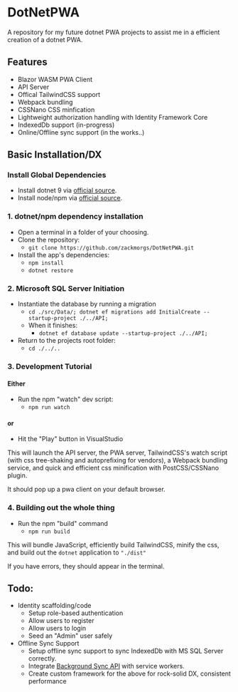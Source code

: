 # DotNetPWA
A repository for my future dotnet PWA projects to assist me in a efficient creation of a dotnet PWA.

## Features
- Blazor WASM PWA Client
- API Server
- Offical TailwindCSS support
- Webpack bundling
- CSSNano CSS minfication
- Lightweight authorization handling with Identity Framework Core
- IndexedDb support (in-progress)
- Online/Offline sync support (in the works..)

## Basic Installation/DX
### Install Global Dependencies
- Install dotnet 9 via [official source](https://dotnet.microsoft.com/en-us/download). 
- Install node/npm via [official source](https://nodejs.org/en).

### 1. dotnet/npm dependency installation
- Open a terminal in a folder of your choosing.
- Clone the repository:
    - `git clone https://github.com/zackmorgs/DotNetPWA.git`
- Install the app's dependencies:
    - `npm install`
    - `dotnet restore`

### 2. Microsoft SQL Server Initiation
- Instantiate the database by running a migration
    - `cd ./src/Data/; dotnet ef migrations add InitialCreate --startup-project ./../API;`
    - When it finishes: 
        - `dotnet ef database update --startup-project ./../API;`
- Return to the projects root folder:
    - `cd ./../..`

### 3. Development Tutorial
#### Either
- Run the npm "watch" dev script:
    - `npm run watch`
#### or
- Hit the "Play" button in VisualStudio

This will launch the API server, the PWA server, TailwindCSS's watch script (with css tree-shaking and autoprefixing for vendors), a Webpack bundling service, and quick and efficient css minification with PostCSS/CSSNano plugin.

It should pop up a pwa client on your default browser.

### 4. Building out the whole thing
- Run the npm "build" command
    - `npm run build`

This will bundle JavaScript, efficiently build TailwindCSS, minify the css, and build out the `dotnet` application to `"./dist"`

If you have errors, they should appear in the terminal.

## Todo:
- Identity scaffolding/code
    - Setup role-based authentication
    - Allow users to register
    - Allow users to login
    - Seed an "Admin" user safely
- Offline Sync Support
    - Setup offline sync support to sync IndexedDb with MS SQL Server correctly.
    - Integrate [Background Sync API](https://developer.mozilla.org/en-US/docs/Web/API/Background_Synchronization_API) with service workers.
    - Create custom framework for the above for rock-solid DX, consistent performance